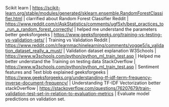 Scikit learn | https://scikit-learn.org/stable/modules/generated/sklearn.ensemble.RandomForestClassifier.html | clarrified about Random Forest Classifier
Reddit | https://www.reddit.com/r/AskStatistics/comments/ugf5xh/best_practices_to_run_a_random_forest_correctly/ | helped me understand the parameters better
geeksforgeeks | https://www.geeksforgeeks.org/training-vs-testing-vs-validation-sets/ | Training vs Validation
Reddit | https://www.reddit.com/r/learnmachinelearning/comments/vogqe5/is_validation_dataset_really_a_must/ | Validation dataset explanation
W3Schools | https://www.w3schools.com/python/python_ml_train_test.asp | Helped me better understand the Training on testing data
StackOverflow | https://www.w3schools.com/python/python_ml_train_test.asp | Sentiment features and Text blob explained
geeksforgeeks | https://www.geeksforgeeks.org/understanding-tf-idf-term-frequency-inverse-document-frequency/ | Understanding TF-IDF Vectorization better
stackOverflow | https://stackoverflow.com/questions/76207679/train-validation-test-set-in-relation-to-evaluation-metrics | Evaluate model predictions on validation set. 